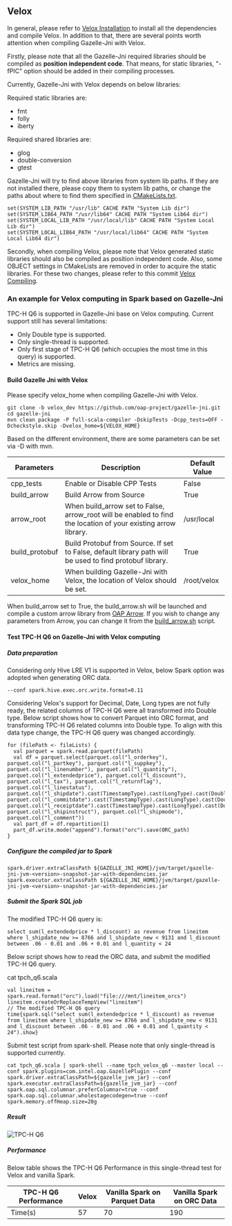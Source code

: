 ## Velox

In general, please refer to [Velox Installation](https://github.com/facebookincubator/velox/blob/main/scripts/setup-ubuntu.sh) to install all the dependencies and compile Velox.
In addition to that, there are several points worth attention when compiling Gazelle-Jni with Velox.

Firstly, please note that all the Gazelle-Jni required libraries should be compiled as **position independent code**.
That means, for static libraries, "-fPIC" option should be added in their compiling processes.

Currently, Gazelle-Jni with Velox depends on below libraries:

Required static libraries are:

- fmt
- folly
- iberty

Required shared libraries are:

- glog
- double-conversion
- gtest

Gazelle-Jni will try to find above libraries from system lib paths.
If they are not installed there, please copy them to system lib paths,
or change the paths about where to find them specified in [CMakeLists.txt](https://github.com/oap-project/gazelle-jni/blob/velox_dev/cpp/src/CMakeLists.txt).

```shell script
set(SYSTEM_LIB_PATH "/usr/lib" CACHE PATH "System Lib dir")
set(SYSTEM_LIB64_PATH "/usr/lib64" CACHE PATH "System Lib64 dir")
set(SYSTEM_LOCAL_LIB_PATH "/usr/local/lib" CACHE PATH "System Local Lib dir")
set(SYSTEM_LOCAL_LIB64_PATH "/usr/local/lib64" CACHE PATH "System Local Lib64 dir")
```

Secondly, when compiling Velox, please note that Velox generated static libraries should also be compiled as position independent code.
Also, some OBJECT settings in CMakeLists are removed in order to acquire the static libraries.
For these two changes, please refer to this commit [Velox Compiling](https://github.com/rui-mo/velox/commit/b436af6b942b18e7f9dbd15c1e8eea49397e164a).

### An example for Velox computing in Spark based on Gazelle-Jni

TPC-H Q6 is supported in Gazelle-Jni base on Velox computing. Current support still has several limitations: 

- Only Double type is supported.
- Only single-thread is supported.
- Only first stage of TPC-H Q6 (which occupies the most time in this query) is supported.
- Metrics are missing.

#### Build Gazelle Jni with Velox

Please specify velox_home when compiling Gazelle-Jni with Velox.

``` shell
git clone -b velox_dev https://github.com/oap-project/gazelle-jni.git
cd gazelle-jni
mvn clean package -P full-scala-compiler -DskipTests -Dcpp_tests=OFF -Dcheckstyle.skip -Dvelox_home=${VELOX_HOME}
```

Based on the different environment, there are some parameters can be set via -D with mvn.

| Parameters | Description | Default Value |
| ---------- | ----------- | ------------- |
| cpp_tests  | Enable or Disable CPP Tests | False |
| build_arrow | Build Arrow from Source | True |
| arrow_root | When build_arrow set to False, arrow_root will be enabled to find the location of your existing arrow library. | /usr/local |
| build_protobuf | Build Protobuf from Source. If set to False, default library path will be used to find protobuf library. | True |
| velox_home | When building Gazelle-Jni with Velox, the location of Velox should be set. | /root/velox |

When build_arrow set to True, the build_arrow.sh will be launched and compile a custom arrow library from [OAP Arrow](https://github.com/oap-project/arrow/tree/arrow-4.0.0-oap).
If you wish to change any parameters from Arrow, you can change it from the [build_arrow.sh](../tools/build_arrow.sh) script.

#### Test TPC-H Q6 on Gazelle-Jni with Velox computing

##### Data preparation

Considering only Hive LRE V1 is supported in Velox, below Spark option was adopted when generating ORC data. 

```shell script
--conf spark.hive.exec.orc.write.format=0.11
```

Considering Velox's support for Decimal, Date, Long types are not fully ready, the related columns of TPC-H Q6 were all transformed into Double type.
Below script shows how to convert Parquet into ORC format, and transforming TPC-H Q6 related columns into Double type.
To align with this data type change, the TPC-H Q6 query was changed accordingly.  

```shell script
for (filePath <- fileLists) {
  val parquet = spark.read.parquet(filePath)
  val df = parquet.select(parquet.col("l_orderkey"), parquet.col("l_partkey"), parquet.col("l_suppkey"), parquet.col("l_linenumber"), parquet.col("l_quantity"), parquet.col("l_extendedprice"), parquet.col("l_discount"), parquet.col("l_tax"), parquet.col("l_returnflag"), parquet.col("l_linestatus"), parquet.col("l_shipdate").cast(TimestampType).cast(LongType).cast(DoubleType).divide(seconds_in_a_day).alias("l_shipdate_new"), parquet.col("l_commitdate").cast(TimestampType).cast(LongType).cast(DoubleType).divide(seconds_in_a_day).alias("l_commitdate_new"), parquet.col("l_receiptdate").cast(TimestampType).cast(LongType).cast(DoubleType).divide(seconds_in_a_day).alias("l_receiptdate_new"), parquet.col("l_shipinstruct"), parquet.col("l_shipmode"), parquet.col("l_comment"))
  val part_df = df.repartition(1)
  part_df.write.mode("append").format("orc").save(ORC_path)
}
```

##### Configure the compiled jar to Spark

```shell script
spark.driver.extraClassPath ${GAZELLE_JNI_HOME}/jvm/target/gazelle-jni-jvm-<version>-snapshot-jar-with-dependencies.jar
spark.executor.extraClassPath ${GAZELLE_JNI_HOME}/jvm/target/gazelle-jni-jvm-<version>-snapshot-jar-with-dependencies.jar
```

##### Submit the Spark SQL job

The modified TPC-H Q6 query is:

```shell script
select sum(l_extendedprice * l_discount) as revenue from lineitem where l_shipdate_new >= 8766 and l_shipdate_new < 9131 and l_discount between .06 - 0.01 and .06 + 0.01 and l_quantity < 24
```

Below script shows how to read the ORC data, and submit the modified TPC-H Q6 query.

cat tpch_q6.scala
```shell script
val lineitem = spark.read.format("orc").load("file:///mnt/lineitem_orcs")
lineitem.createOrReplaceTempView("lineitem")
// The modified TPC-H Q6 query
time{spark.sql("select sum(l_extendedprice * l_discount) as revenue from lineitem where l_shipdate_new >= 8766 and l_shipdate_new < 9131 and l_discount between .06 - 0.01 and .06 + 0.01 and l_quantity < 24").show}
```

Submit test script from spark-shell. Please note that only single-thread is supported currently. 

```shell script
cat tpch_q6.scala | spark-shell --name tpch_velox_q6 --master local --conf spark.plugins=com.intel.oap.GazellePlugin --conf spark.driver.extraClassPath=${gazelle_jvm_jar} --conf spark.executor.extraClassPath=${gazelle_jvm_jar} --conf spark.oap.sql.columnar.preferColumnar=true --conf spark.oap.sql.columnar.wholestagecodegen=true --conf spark.memory.offHeap.size=20g
```

##### Result

![TPC-H Q6](./image/TPC-H_Q6_DAG.png)

##### Performance

Below table shows the TPC-H Q6 Performance in this single-thread test for Velox and vanilla Spark.

| TPC-H Q6 Performance | Velox | Vanilla Spark on Parquet Data | Vanilla Spark on ORC Data |
| ---------- | ----------- | ------------- | ------------- |
| Time(s) | 57 | 70 | 190 |











